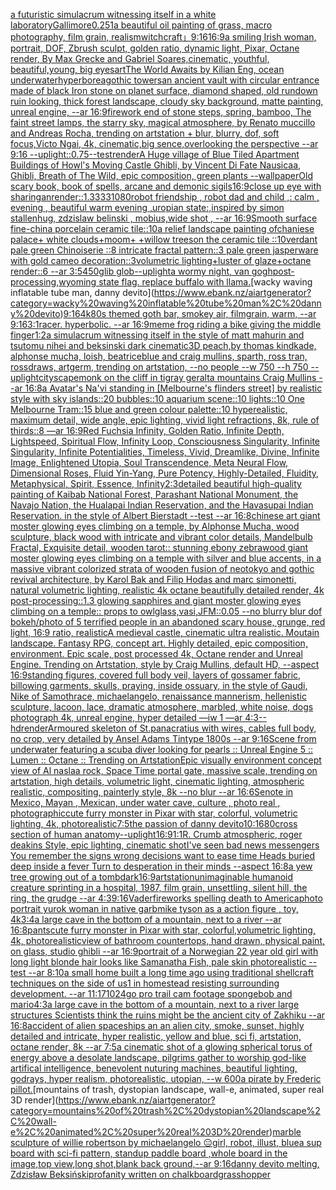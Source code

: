 [a futuristic simulacrum witnessing itself in a white laboratory](https://www.ebank.nz/aiartgenerator?category=a%20futuristic%20simulacrum%20witnessing%20itself%20in%20a%20white%20laboratory)[Gallimore](https://www.ebank.nz/aiartgenerator?category=Gallimore)[0.25](https://www.ebank.nz/aiartgenerator?category=0.25)[1](https://www.ebank.nz/aiartgenerator?category=1)[a beautiful oil painting of grass, macro photography, film grain, realism](https://www.ebank.nz/aiartgenerator?category=a%20beautiful%20oil%20painting%20of%20grass%2C%20macro%20photography%2C%20film%20grain%2C%20realism)[witchcraft」](https://www.ebank.nz/aiartgenerator?category=witchcraft%E3%80%8D)[9:16](https://www.ebank.nz/aiartgenerator?category=9%3A16)[16:9](https://www.ebank.nz/aiartgenerator?category=16%3A9)[a smiling Irish woman, portrait, DOF, Zbrush sculpt, golden ratio, dynamic light, Pixar, Octane render, By Max Grecke and Gabriel Soares,cinematic, youthful, beautiful,young, big eyes](https://www.ebank.nz/aiartgenerator?category=a%20smiling%20Irish%20woman%2C%20portrait%2C%20DOF%2C%20Zbrush%20sculpt%2C%20golden%20ratio%2C%20dynamic%20light%2C%20Pixar%2C%20Octane%20render%2C%20By%20Max%20Grecke%20and%20Gabriel%20Soares%2Ccinematic%2C%20youthful%2C%20beautiful%2Cyoung%2C%20big%20eyes)[art](https://www.ebank.nz/aiartgenerator?category=art)[The World Awaits by Kilian Eng, ocean underwater](https://www.ebank.nz/aiartgenerator?category=The%20World%20Awaits%20by%20Kilian%20Eng%2C%20ocean%20underwater)[hyperborea](https://www.ebank.nz/aiartgenerator?category=hyperborea)[gothic towers](https://www.ebank.nz/aiartgenerator?category=gothic%20towers)[an ancient vault with circular entrance made of black Iron stone on planet surface, diamond shaped, old rundown ruin looking, thick forest landscape, cloudy sky background, matte painting, unreal engine, --ar 16:9](https://www.ebank.nz/aiartgenerator?category=an%20ancient%20vault%20with%20circular%20entrance%20made%20of%20black%20Iron%20stone%20on%20planet%20surface%2C%20diamond%20shaped%2C%20old%20rundown%20ruin%20looking%2C%20thick%20forest%20landscape%2C%20cloudy%20sky%20background%2C%20matte%20painting%2C%20unreal%20engine%2C%20--ar%2016%3A9)[firework end of stone steps, spring, bamboo, The faint street lamps, the starry sky, magical atmosphere, by Renato muccillo and Andreas Rocha, trending on artstation + blur, blurry, dof, soft focus,Victo Ngai, 4k, cinematic,big sence,overlooking the perspective --ar 9:16 --uplight](https://www.ebank.nz/aiartgenerator?category=firework%20end%20of%20stone%20steps%2C%20spring%2C%20bamboo%2C%20The%20faint%20street%20lamps%2C%20the%20starry%20sky%2C%20magical%20atmosphere%2C%20by%20Renato%20muccillo%20and%20Andreas%20Rocha%2C%20trending%20on%20artstation%20%2B%20blur%2C%20blurry%2C%20dof%2C%20soft%20focus%2CVicto%20Ngai%2C%204k%2C%20cinematic%2Cbig%20sence%2Coverlooking%20the%20perspective%20--ar%209%3A16%20--uplight)[::0.75](https://www.ebank.nz/aiartgenerator?category=%3A%3A0.75)[--test](https://www.ebank.nz/aiartgenerator?category=--test)[render](https://www.ebank.nz/aiartgenerator?category=render)[A Huge village of Blue Tiled Apartment Buildings of Howl's Moving Castle Ghibli, by Vincent Di Fate Nausicaa, Ghibli, Breath of The Wild, epic composition, green plants --wallpaper](https://www.ebank.nz/aiartgenerator?category=A%20Huge%20village%20of%20Blue%20Tiled%20Apartment%20Buildings%20of%20Howl%27s%20Moving%20Castle%20Ghibli%2C%20by%20Vincent%20Di%20Fate%20Nausicaa%2C%20Ghibli%2C%20Breath%20of%20The%20Wild%2C%20epic%20composition%2C%20green%20plants%20--wallpaper)[Old scary book, book of spells, arcane and demonic sigils](https://www.ebank.nz/aiartgenerator?category=Old%20scary%20book%2C%20book%20of%20spells%2C%20arcane%20and%20demonic%20sigils)[16:9](https://www.ebank.nz/aiartgenerator?category=16%3A9)[close up eye with sharingan](https://www.ebank.nz/aiartgenerator?category=close%20up%20eye%20with%20sharingan)[render::1.3333](https://www.ebank.nz/aiartgenerator?category=render%3A%3A1.3333)[1080](https://www.ebank.nz/aiartgenerator?category=1080)[robot friendship , robot dad and child ,: calm , evening , beautiful warm evening ,uropian state:,inspired by simon stallenhug, zdzislaw belinski , mobius,wide shot ,   --ar 16:9](https://www.ebank.nz/aiartgenerator?category=robot%20friendship%20%2C%20robot%20dad%20and%20child%20%2C%3A%20calm%20%2C%20evening%20%2C%20beautiful%20warm%20evening%20%2Curopian%20state%3A%2Cinspired%20by%20simon%20stallenhug%2C%20zdzislaw%20belinski%20%2C%20mobius%2Cwide%20shot%20%2C%20%20%20--ar%2016%3A9)[Smooth surface fine-china porcelain ceramic tile::10a relief landscape painting ofchaniese palace+ white clouds+moom+ +willow treeson the ceramic tile ::10verdant pale green Chinoiserie  ::8 intricate fractal pattern::3 pale green jasperware with gold cameo decoration::3volumetric lighting+luster of glaze+octane render::6 --ar 3:5](https://www.ebank.nz/aiartgenerator?category=Smooth%20surface%20fine-china%20porcelain%20ceramic%20tile%3A%3A10a%20relief%20landscape%20painting%20ofchaniese%20palace%2B%20white%20clouds%2Bmoom%2B%20%2Bwillow%20treeson%20the%20ceramic%20tile%20%3A%3A10verdant%20pale%20green%20Chinoiserie%20%20%3A%3A8%20intricate%20fractal%20pattern%3A%3A3%20pale%20green%20jasperware%20with%20gold%20cameo%20decoration%3A%3A3volumetric%20lighting%2Bluster%20of%20glaze%2Boctane%20render%3A%3A6%20--ar%203%3A5)[450](https://www.ebank.nz/aiartgenerator?category=450)[glib glob](https://www.ebank.nz/aiartgenerator?category=glib%20glob)[--uplight](https://www.ebank.nz/aiartgenerator?category=--uplight)[a wormy night, van gogh](https://www.ebank.nz/aiartgenerator?category=a%20wormy%20night%2C%20van%20gogh)[post-processing,](https://www.ebank.nz/aiartgenerator?category=post-processing%2C)[wyoming state flag. replace buffalo with llama.](https://www.ebank.nz/aiartgenerator?category=wyoming%20state%20flag.%20replace%20buffalo%20with%20llama.)[wacky waving inflatable tube man, danny devito](https://www.ebank.nz/aiartgenerator?category=wacky%20waving%20inflatable%20tube%20man%2C%20danny%20devito)[9:16](https://www.ebank.nz/aiartgenerator?category=9%3A16)[4k](https://www.ebank.nz/aiartgenerator?category=4k)[80s themed goth bar, smokey air, filmgrain, warm, --ar 9:16](https://www.ebank.nz/aiartgenerator?category=80s%20themed%20goth%20bar%2C%20smokey%20air%2C%20filmgrain%2C%20warm%2C%20--ar%209%3A16)[3:1](https://www.ebank.nz/aiartgenerator?category=3%3A1)[racer.  hyperbolic.  --ar 16:9](https://www.ebank.nz/aiartgenerator?category=racer.%20%20hyperbolic.%20%20--ar%2016%3A9)[meme frog riding a bike giving the middle finger](https://www.ebank.nz/aiartgenerator?category=meme%20frog%20riding%20a%20bike%20giving%20the%20middle%20finger)[1:2](https://www.ebank.nz/aiartgenerator?category=1%3A2)[a simulacrum witnessing itself in the style of matt mahurin and tsutomu nihei and beksinski dark cinematic](https://www.ebank.nz/aiartgenerator?category=a%20simulacrum%20witnessing%20itself%20in%20the%20style%20of%20matt%20mahurin%20and%20tsutomu%20nihei%20and%20beksinski%20dark%20cinematic)[3D peach,by thomas kindkade, alphonse mucha, loish, beatriceblue and craig mullins, sparth, ross tran, rossdraws, artgerm, trending on artstation, --no people --w 750 --h 750 --uplight](https://www.ebank.nz/aiartgenerator?category=3D%20peach%2Cby%20thomas%20kindkade%2C%20alphonse%20mucha%2C%20loish%2C%20beatriceblue%20and%20craig%20mullins%2C%20sparth%2C%20ross%20tran%2C%20rossdraws%2C%20artgerm%2C%20trending%20on%20artstation%2C%20--no%20people%20--w%20750%20--h%20750%20--uplight)[cityscape](https://www.ebank.nz/aiartgenerator?category=cityscape)[monk on the cliff in tigray geralta mountains Craig Mullins --ar 16:8](https://www.ebank.nz/aiartgenerator?category=monk%20on%20the%20cliff%20in%20tigray%20geralta%20mountains%20Craig%20Mullins%20--ar%2016%3A8)[a Avatar's Na'vi standing in [Melbourne's flinders street] by realistic style with sky islands::20 bubbles::10 aquarium scene::10 lights::10 One Melbourne Tram::15 blue and green colour palette::10 hyperealistic, maximum detail, wide angle, epic lighting, vivid light refractions, 8k, rule of thirds::8 —ar 16:9](https://www.ebank.nz/aiartgenerator?category=a%20Avatar%27s%20Na%27vi%20standing%20in%20%5BMelbourne%27s%20flinders%20street%5D%20by%20realistic%20style%20with%20sky%20islands%3A%3A20%20bubbles%3A%3A10%20aquarium%20scene%3A%3A10%20lights%3A%3A10%20One%20Melbourne%20Tram%3A%3A15%20blue%20and%20green%20colour%20palette%3A%3A10%20hyperealistic%2C%20maximum%20detail%2C%20wide%20angle%2C%20epic%20lighting%2C%20vivid%20light%20refractions%2C%208k%2C%20rule%20of%20thirds%3A%3A8%20%E2%80%94ar%2016%3A9)[Red Fuchsia Infinity, Golden Ratio, Infinite Depth, Lightspeed, Spiritual Flow, Infinity Loop, Consciousness Singularity, Infinite Singularity, Infinite Potentialities, Timeless, Vivid, Dreamlike, Divine, Infinite Image, Enlightened Utopia, Soul Transcendence, Meta Neural Flow, Dimensional Roses, Fluid Yin-Yang, Pure Potency, Highly-Detailed, Fluidity, Metaphysical, Spirit, Essence, Infinity](https://www.ebank.nz/aiartgenerator?category=Red%20Fuchsia%20Infinity%2C%20Golden%20Ratio%2C%20Infinite%20Depth%2C%20Lightspeed%2C%20Spiritual%20Flow%2C%20Infinity%20Loop%2C%20Consciousness%20Singularity%2C%20Infinite%20Singularity%2C%20Infinite%20Potentialities%2C%20Timeless%2C%20Vivid%2C%20Dreamlike%2C%20Divine%2C%20Infinite%20Image%2C%20Enlightened%20Utopia%2C%20Soul%20Transcendence%2C%20Meta%20Neural%20Flow%2C%20Dimensional%20Roses%2C%20Fluid%20Yin-Yang%2C%20Pure%20Potency%2C%20Highly-Detailed%2C%20Fluidity%2C%20Metaphysical%2C%20Spirit%2C%20Essence%2C%20Infinity)[2:3](https://www.ebank.nz/aiartgenerator?category=2%3A3)[detailed beautiful high-quality painting of Kaibab National Forest, Parashant National Monument, the Navajo Nation, the Hualapai Indian Reservation, and the Havasupai Indian Reservation. in the style of Albert Bierstadt --test --ar 16:8](https://www.ebank.nz/aiartgenerator?category=detailed%20beautiful%20high-quality%20painting%20of%20Kaibab%20National%20Forest%2C%20Parashant%20National%20Monument%2C%20the%20Navajo%20Nation%2C%20the%20Hualapai%20Indian%20Reservation%2C%20and%20the%20Havasupai%20Indian%20Reservation.%20in%20the%20style%20of%20Albert%20Bierstadt%20--test%20--ar%2016%3A8)[chinese art giant moster glowing eyes climbing on a temple, by Alphonse Mucha, wood sculpture, black wood with intricate and vibrant color details, Mandelbulb Fractal, Exquisite detail, wooden tarot:: stunning ebony zebrawood giant moster glowing eyes climbing on a temple with silver and blue accents, in a massive vibrant colorized strata of wooden fusion of neotokyo and gothic revival architecture, by Karol Bak and Filip Hodas and marc simonetti, natural volumetric lighting, realistic 4k octane beautifully detailed render, 4k post-processing::1.3 glowing sapphires and giant moster glowing eyes climbing on a temple:: props to owlglass,vasi,JFM::0.05 --no blurry blur dof bokeh](https://www.ebank.nz/aiartgenerator?category=chinese%20art%20giant%20moster%20glowing%20eyes%20climbing%20on%20a%20temple%2C%20by%20Alphonse%20Mucha%2C%20wood%20sculpture%2C%20black%20wood%20with%20intricate%20and%20vibrant%20color%20details%2C%20Mandelbulb%20Fractal%2C%20Exquisite%20detail%2C%20wooden%20tarot%3A%3A%20stunning%20ebony%20zebrawood%20giant%20moster%20glowing%20eyes%20climbing%20on%20a%20temple%20with%20silver%20and%20blue%20accents%2C%20in%20a%20massive%20vibrant%20colorized%20strata%20of%20wooden%20fusion%20of%20neotokyo%20and%20gothic%20revival%20architecture%2C%20by%20Karol%20Bak%20and%20Filip%20Hodas%20and%20marc%20simonetti%2C%20natural%20volumetric%20lighting%2C%20realistic%204k%20octane%20beautifully%20detailed%20render%2C%204k%20post-processing%3A%3A1.3%20glowing%20sapphires%20and%20giant%20moster%20glowing%20eyes%20climbing%20on%20a%20temple%3A%3A%20props%20to%20owlglass%2Cvasi%2CJFM%3A%3A0.05%20--no%20blurry%20blur%20dof%20bokeh)[/photo of 5 terrified people in an abandoned scary house, grunge, red light, 16:9 ratio, realistic](https://www.ebank.nz/aiartgenerator?category=/photo%20of%205%20terrified%20people%20in%20an%20abandoned%20scary%20house%2C%20grunge%2C%20red%20light%2C%2016%3A9%20ratio%2C%20realistic)[A medieval castle, cinematic ultra realistic. Moutain landscape. Fantasy RPG, concept art. Highly detailed, epic composition, environment. Epic scale, post processed 4k, Octane render and Unreal Engine. Trending on Artstation, style by Craig Mullins, default HD, --aspect 16:9](https://www.ebank.nz/aiartgenerator?category=A%20medieval%20castle%2C%20cinematic%20ultra%20realistic.%20Moutain%20landscape.%20Fantasy%20RPG%2C%20concept%20art.%20Highly%20detailed%2C%20epic%20composition%2C%20environment.%20Epic%20scale%2C%20post%20processed%204k%2C%20Octane%20render%20and%20Unreal%20Engine.%20Trending%20on%20Artstation%2C%20style%20by%20Craig%20Mullins%2C%20default%20HD%2C%20--aspect%2016%3A9)[standing figures, covered full body veil, layers of gossamer fabric, billowing garments, skulls, praying, inside ossuary, in the style of Gaudi, Nike of Samothrace, michaelangelo, renaissance mannerism, hellenistic sculpture, lacoon, lace, dramatic atmosphere, marbled, white noise, dogs photograph 4k, unreal engine, hyper detailed —iw 1 —ar 4:3](https://www.ebank.nz/aiartgenerator?category=standing%20figures%2C%20covered%20full%20body%20veil%2C%20layers%20of%20gossamer%20fabric%2C%20billowing%20garments%2C%20skulls%2C%20praying%2C%20inside%20ossuary%2C%20in%20the%20style%20of%20Gaudi%2C%20Nike%20of%20Samothrace%2C%20michaelangelo%2C%20renaissance%20mannerism%2C%20hellenistic%20sculpture%2C%20lacoon%2C%20lace%2C%20dramatic%20atmosphere%2C%20marbled%2C%20white%20noise%2C%20dogs%20photograph%204k%2C%20unreal%20engine%2C%20hyper%20detailed%20%E2%80%94iw%201%20%E2%80%94ar%204%3A3)[--hd](https://www.ebank.nz/aiartgenerator?category=--hd)[render](https://www.ebank.nz/aiartgenerator?category=render)[Armoured skeleton of St.panacratius with wires,  cables full body, no crop, very detailed by Ansel Adams Tintype 1800s --ar  9:16](https://www.ebank.nz/aiartgenerator?category=Armoured%20skeleton%20of%20St.panacratius%20with%20wires%2C%20%20cables%20full%20body%2C%20no%20crop%2C%20very%20detailed%20by%20Ansel%20Adams%20Tintype%201800s%20--ar%20%209%3A16)[Scene from underwater featuring a scuba diver looking for pearls :: Unreal Engine 5 :: Lumen :: Octane :: Trending on Artstation](https://www.ebank.nz/aiartgenerator?category=Scene%20from%20underwater%20featuring%20a%20scuba%20diver%20looking%20for%20pearls%20%3A%3A%20Unreal%20Engine%205%20%3A%3A%20Lumen%20%3A%3A%20Octane%20%3A%3A%20Trending%20on%20Artstation)[Epic visually environment concept view of Al naslaa rock, Space Time portal gate, massive scale, trending on artstation, high details, volumetric light, cinematic lighting, atmospheric realistic, compositing, painterly style, 8k --no blur --ar 16:6](https://www.ebank.nz/aiartgenerator?category=Epic%20visually%20environment%20concept%20view%20of%20Al%20naslaa%20rock%2C%20Space%20Time%20portal%20gate%2C%20massive%20scale%2C%20trending%20on%20artstation%2C%20high%20details%2C%20volumetric%20light%2C%20cinematic%20lighting%2C%20atmospheric%20realistic%2C%20compositing%2C%20painterly%20style%2C%208k%20--no%20blur%20--ar%2016%3A6)[Senote in Mexico, Mayan , Mexican, under water cave, culture , photo real , photographic](https://www.ebank.nz/aiartgenerator?category=Senote%20in%20Mexico%2C%20Mayan%20%2C%20Mexican%2C%20under%20water%20cave%2C%20culture%20%2C%20photo%20real%20%2C%20photographic)[cute furry monster in Pixar with star, colorful, volumetric lighting, 4k, photorealistic](https://www.ebank.nz/aiartgenerator?category=cute%20furry%20monster%20in%20Pixar%20with%20star%2C%20colorful%2C%20volumetric%20lighting%2C%204k%2C%20photorealistic)[7:5](https://www.ebank.nz/aiartgenerator?category=7%3A5)[the passion of danny devito](https://www.ebank.nz/aiartgenerator?category=the%20passion%20of%20danny%20devito)[10:16](https://www.ebank.nz/aiartgenerator?category=10%3A16)[80](https://www.ebank.nz/aiartgenerator?category=80)[cross section of human anatomy](https://www.ebank.nz/aiartgenerator?category=cross%20section%20of%20human%20anatomy)[--uplight](https://www.ebank.nz/aiartgenerator?category=--uplight)[16:9](https://www.ebank.nz/aiartgenerator?category=16%3A9)[1:1](https://www.ebank.nz/aiartgenerator?category=1%3A1)[R. Crumb ](https://www.ebank.nz/aiartgenerator?category=R.%20Crumb%20)[atmospheric, roger deakins Style, epic lighting, cinematic shotI've seen bad news messengers  You remember the signs wrong decisions  want to ease time Heads buried deep inside a fever Turn to desperation in their minds --aspect 16:8](https://www.ebank.nz/aiartgenerator?category=atmospheric%2C%20roger%20deakins%20Style%2C%20epic%20lighting%2C%20cinematic%20shotI%27ve%20seen%20bad%20news%20messengers%20%20You%20remember%20the%20signs%20wrong%20decisions%20%20want%20to%20ease%20time%20Heads%20buried%20deep%20inside%20a%20fever%20Turn%20to%20desperation%20in%20their%20minds%20--aspect%2016%3A8)[a yew tree growing out of a tomb](https://www.ebank.nz/aiartgenerator?category=a%20yew%20tree%20growing%20out%20of%20a%20tomb)[dark](https://www.ebank.nz/aiartgenerator?category=dark)[16:9](https://www.ebank.nz/aiartgenerator?category=16%3A9)[artstation](https://www.ebank.nz/aiartgenerator?category=artstation)[unimaginable humanoid creature sprinting in a hospital, 1987, film grain, unsettling, silent hill, the ring, the grudge --ar 4:3](https://www.ebank.nz/aiartgenerator?category=unimaginable%20humanoid%20creature%20sprinting%20in%20a%20hospital%2C%201987%2C%20film%20grain%2C%20unsettling%2C%20silent%20hill%2C%20the%20ring%2C%20the%20grudge%20--ar%204%3A3)[9:16](https://www.ebank.nz/aiartgenerator?category=9%3A16)[Vader](https://www.ebank.nz/aiartgenerator?category=Vader)[fireworks spelling death to America](https://www.ebank.nz/aiartgenerator?category=fireworks%20spelling%20death%20to%20America)[photo portrait yurok woman in native garb](https://www.ebank.nz/aiartgenerator?category=photo%20portrait%20yurok%20woman%20in%20native%20garb)[mike tyson as a action figure , toy, 4k](https://www.ebank.nz/aiartgenerator?category=mike%20tyson%20as%20a%20action%20figure%20%2C%20toy%2C%204k)[3:4](https://www.ebank.nz/aiartgenerator?category=3%3A4)[a large cave in the bottom of a mountain, next to a river --ar 16:8](https://www.ebank.nz/aiartgenerator?category=a%20large%20cave%20in%20the%20bottom%20of%20a%20mountain%2C%20next%20to%20a%20river%20--ar%2016%3A8)[pants](https://www.ebank.nz/aiartgenerator?category=pants)[cute furry monster in Pixar with star, colorful,volumetric lighting, 4k, photorealistic](https://www.ebank.nz/aiartgenerator?category=cute%20furry%20monster%20in%20Pixar%20with%20star%2C%20colorful%2Cvolumetric%20lighting%2C%204k%2C%20photorealistic)[view of bathroom countertops, hand drawn, physical paint, on glass, studio ghibli --ar 16:9](https://www.ebank.nz/aiartgenerator?category=view%20of%20bathroom%20countertops%2C%20hand%20drawn%2C%20physical%20paint%2C%20on%20glass%2C%20studio%20ghibli%20--ar%2016%3A9)[portrait of a Norwegian 22 year old girl with long light blonde hair looks like Samanatha Fish, pale skin photorealistic --test --ar 8:10](https://www.ebank.nz/aiartgenerator?category=portrait%20of%20a%20Norwegian%2022%20year%20old%20girl%20with%20long%20light%20blonde%20hair%20looks%20like%20Samanatha%20Fish%2C%20pale%20skin%20photorealistic%20--test%20--ar%208%3A10)[a small home built a long time ago using traditional shellcraft techniques on the side of us1 in homestead resisting surrounding development. --ar 11:17](https://www.ebank.nz/aiartgenerator?category=a%20small%20home%20built%20a%20long%20time%20ago%20using%20traditional%20shellcraft%20techniques%20on%20the%20side%20of%20us1%20in%20homestead%20resisting%20surrounding%20development.%20--ar%2011%3A17)[1024](https://www.ebank.nz/aiartgenerator?category=1024)[go pro trail cam footage spongebob and mario](https://www.ebank.nz/aiartgenerator?category=go%20pro%20trail%20cam%20footage%20spongebob%20and%20mario)[4:3](https://www.ebank.nz/aiartgenerator?category=4%3A3)[a large cave in the bottom of a mountain, next to a river large structures Scientists think the ruins might be the ancient city of Zakhiku --ar 16:8](https://www.ebank.nz/aiartgenerator?category=a%20large%20cave%20in%20the%20bottom%20of%20a%20mountain%2C%20next%20to%20a%20river%20large%20structures%20Scientists%20think%20the%20ruins%20might%20be%20the%20ancient%20city%20of%20Zakhiku%20--ar%2016%3A8)[accident of alien spaceships an an alien city, smoke, sunset, highly detailed and intricate, hyper realistic, yellow and blue, sci fi, artstation, octane render, 8k --ar 7:5](https://www.ebank.nz/aiartgenerator?category=accident%20of%20alien%20spaceships%20an%20an%20alien%20city%2C%20smoke%2C%20sunset%2C%20highly%20detailed%20and%20intricate%2C%20hyper%20realistic%2C%20yellow%20and%20blue%2C%20sci%20fi%2C%20artstation%2C%20octane%20render%2C%208k%20--ar%207%3A5)[a cinematic shot of a glowing spherical torus of energy above a desolate landscape, pilgrims gather to worship god-like artifical intelligence, benevolent nuturing machines, beautiful lighting, godrays, hyper realism, photorealistic, utopian, --w 600](https://www.ebank.nz/aiartgenerator?category=a%20cinematic%20shot%20of%20a%20glowing%20spherical%20torus%20of%20energy%20above%20a%20desolate%20landscape%2C%20pilgrims%20gather%20to%20worship%20god-like%20artifical%20intelligence%2C%20benevolent%20nuturing%20machines%2C%20beautiful%20lighting%2C%20godrays%2C%20hyper%20realism%2C%20photorealistic%2C%20utopian%2C%20--w%20600)[a pirate by Frederic pillot.](https://www.ebank.nz/aiartgenerator?category=a%20pirate%20by%20Frederic%20pillot.)[mountains of trash, dystopian landscape, wall-e, animated, super real 3D render](https://www.ebank.nz/aiartgenerator?category=mountains%20of%20trash%2C%20dystopian%20landscape%2C%20wall-e%2C%20animated%2C%20super%20real%203D%20render)[marble sculpture of willie robertson by michaelangelo 😑](https://www.ebank.nz/aiartgenerator?category=marble%20sculpture%20of%20willie%20robertson%20by%20michaelangelo%20%F0%9F%98%91)[girl, robot, illust, blue](https://www.ebank.nz/aiartgenerator?category=girl%2C%20robot%2C%20illust%2C%20blue)[a sup board with sci-fi pattern, standup paddle board ,whole board in the image,top view,long shot,blank back ground,--ar 9:16](https://www.ebank.nz/aiartgenerator?category=a%20sup%20board%20with%20sci-fi%20pattern%2C%20standup%20paddle%20board%20%2Cwhole%20board%20in%20the%20image%2Ctop%20view%2Clong%20shot%2Cblank%20back%20ground%2C--ar%209%3A16)[danny devito melting, Zdzisław Beksiński](https://www.ebank.nz/aiartgenerator?category=danny%20devito%20melting%2C%20Zdzis%C5%82aw%20Beksi%C5%84ski)[profanity written on chalkboard](https://www.ebank.nz/aiartgenerator?category=profanity%20written%20on%20chalkboard)[grasshopper](https://www.ebank.nz/aiartgenerator?category=grasshopper)